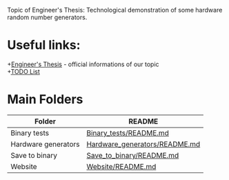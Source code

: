 Topic of Engineer's Thesis: Technological demonstration of some hardware random number generators.
 # Useful links:
 
+[Engineer's Thesis](http://www.cs.put.poznan.pl/mmelosik/inz.html) - official informations of our topic  
+[TODO List](https://todoist.com/)  

# Main Folders
| Folder | README |
|---------|------------|
| Binary tests | [Binary_tests/README.md][BinT] |
| Hardware generators | [Hardware_generators/README.md][HardG] |
| Save to binary | [Save_to_binary/README.md][SaveTB] |
| Website | [Website/README.md][Web] |

[BinT]: <https://github.com/mikusnt/HRN_Generator/tree/master/Binary_tests/README.md>
[HardG]: <https://github.com/mikusnt/HRN_Generator/tree/master/Hardware_generators/README.md>
[SaveTB]: <https://github.com/mikusnt/HRN_Generator/tree/master/Save_to_binary/README.md>
[Web]: <https://github.com/mikusnt/HRN_Generator/tree/master/Website/README.md>


